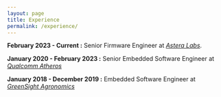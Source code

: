 ```yaml
---
layout: page
title: Experience
permalink: /experience/
---
```



**February 2023 - Current :** Senior Firmware Engineer at [_Astera Labs_](https://www.asteralabs.com/).

**January 2020 - February 2023 :** Senior Embedded Software Engineer at [_Qualcomm Atheros_](https://www.qualcomm.com/products/internet-of-things/networking/wi-fi-networks)

**January 2018 - December 2019 :** Embedded Software Engineer at [_GreenSight Agronomics_](https://www.greensightag.com/)

